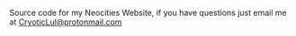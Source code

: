 Source code for my Neocities Website, if you have questions just email me at CryoticLul@protonmail.com
